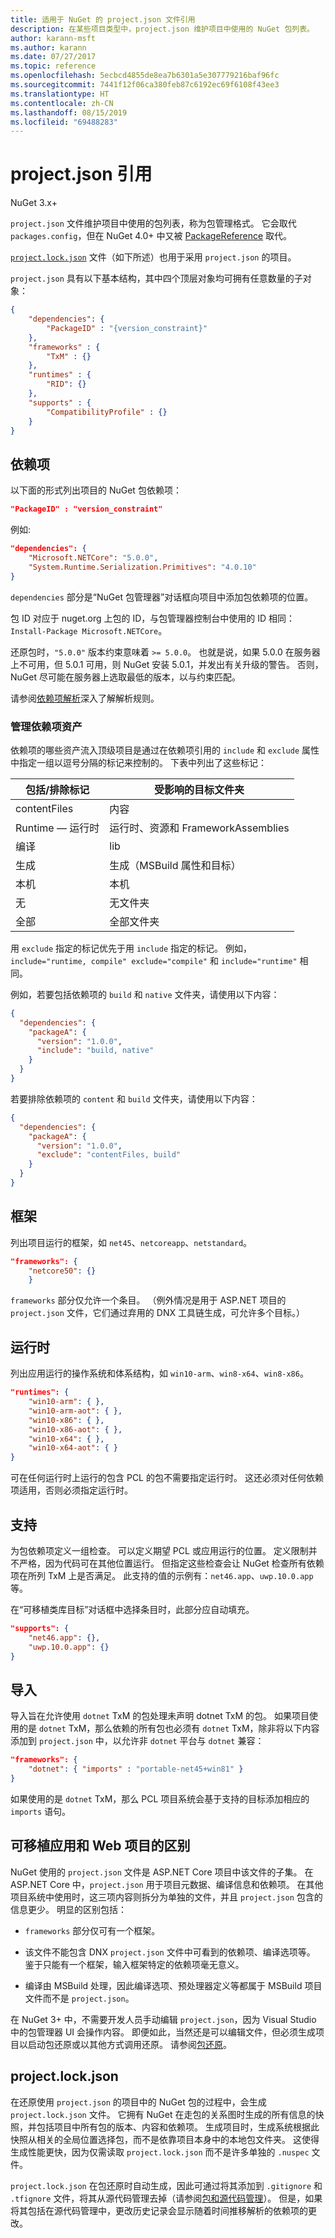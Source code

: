 ```yaml
---
title: 适用于 NuGet 的 project.json 文件引用
description: 在某些项目类型中，project.json 维护项目中使用的 NuGet 包列表。
author: karann-msft
ms.author: karann
ms.date: 07/27/2017
ms.topic: reference
ms.openlocfilehash: 5ecbcd4855de8ea7b6301a5e307779216baf96fc
ms.sourcegitcommit: 7441f12f06ca380feb87c6192ec69f6108f43ee3
ms.translationtype: HT
ms.contentlocale: zh-CN
ms.lasthandoff: 08/15/2019
ms.locfileid: "69488283"
---
```

# <a name="projectjson-reference"></a>project.json 引用

NuGet 3.x+ 

`project.json` 文件维护项目中使用的包列表，称为包管理格式。 它会取代 `packages.config`，但在 NuGet 4.0+ 中又被 [PackageReference](../consume-packages/package-references-in-project-files.md) 取代。

[`project.lock.json`](#projectlockjson) 文件（如下所述）也用于采用 `project.json` 的项目。

`project.json` 具有以下基本结构，其中四个顶层对象均可拥有任意数量的子对象：

```json
{
    "dependencies": {
        "PackageID" : "{version_constraint}"
    },
    "frameworks" : {
        "TxM" : {}
    },
    "runtimes" : {
        "RID": {}
    },
    "supports" : {
        "CompatibilityProfile" : {}
    }
}
```

## <a name="dependencies"></a>依赖项

以下面的形式列出项目的 NuGet 包依赖项：

```json
"PackageID" : "version_constraint"
```

例如:

```json
"dependencies": {
    "Microsoft.NETCore": "5.0.0",
    "System.Runtime.Serialization.Primitives": "4.0.10"
}
```

`dependencies` 部分是“NuGet 包管理器”对话框向项目中添加包依赖项的位置。

包 ID 对应于 nuget.org 上包的 ID，与包管理器控制台中使用的 ID 相同：`Install-Package Microsoft.NETCore`。

还原包时，`"5.0.0"` 版本约束意味着 `>= 5.0.0`。 也就是说，如果 5.0.0 在服务器上不可用，但 5.0.1 可用，则 NuGet 安装 5.0.1，并发出有关升级的警告。 否则，NuGet 尽可能在服务器上选取最低的版本，以与约束匹配。

请参阅[依赖项解析](../concepts/dependency-resolution.md)深入了解解析规则。

### <a name="managing-dependency-assets"></a>管理依赖项资产

依赖项的哪些资产流入顶级项目是通过在依赖项引用的 `include` 和 `exclude` 属性中指定一组以逗号分隔的标记来控制的。 下表中列出了这些标记：

| 包括/排除标记 | 受影响的目标文件夹 |
| --- | --- |
| contentFiles | 内容  |
| Runtime — 运行时 | 运行时、资源和 FrameworkAssemblies  |
| 编译 | lib |
| 生成 | 生成（MSBuild 属性和目标） |
| 本机 | 本机 |
| 无 | 无文件夹 |
| 全部 | 全部文件夹 |

用 `exclude` 指定的标记优先于用 `include` 指定的标记。 例如，`include="runtime, compile" exclude="compile"` 和 `include="runtime"` 相同。

例如，若要包括依赖项的 `build` 和 `native` 文件夹，请使用以下内容：

```json
{
  "dependencies": {
    "packageA": {
      "version": "1.0.0",
      "include": "build, native"
    }
  }
}
```

若要排除依赖项的 `content` 和 `build` 文件夹，请使用以下内容：

```json
{
  "dependencies": {
    "packageA": {
      "version": "1.0.0",
      "exclude": "contentFiles, build"
    }
  }
}
```

## <a name="frameworks"></a>框架

列出项目运行的框架，如 `net45`、`netcoreapp`、`netstandard`。

```json
"frameworks": {
    "netcore50": {}
    }
 ```

`frameworks` 部分仅允许一个条目。 （例外情况是用于 ASP.NET 项目的 `project.json` 文件，它们通过弃用的 DNX 工具链生成，可允许多个目标。）

## <a name="runtimes"></a>运行时

列出应用运行的操作系统和体系结构，如 `win10-arm`、`win8-x64`、`win8-x86`。

```json
"runtimes": {
    "win10-arm": { },
    "win10-arm-aot": { },
    "win10-x86": { },
    "win10-x86-aot": { },
    "win10-x64": { },
    "win10-x64-aot": { }
}
```

可在任何运行时上运行的包含 PCL 的包不需要指定运行时。 这还必须对任何依赖项适用，否则必须指定运行时。


## <a name="supports"></a>支持

为包依赖项定义一组检查。 可以定义期望 PCL 或应用运行的位置。 定义限制并不严格，因为代码可在其他位置运行。 但指定这些检查会让 NuGet 检查所有依赖项在所列 TxM 上是否满足。 此支持的值的示例有：`net46.app`、`uwp.10.0.app` 等。

在“可移植类库目标”对话框中选择条目时，此部分应自动填充。

```json
"supports": {
    "net46.app": {},
    "uwp.10.0.app": {}
}
```

## <a name="imports"></a>导入

导入旨在允许使用 `dotnet` TxM 的包处理未声明 dotnet TxM 的包。 如果项目使用的是 `dotnet` TxM，那么依赖的所有包也必须有 `dotnet` TxM，除非将以下内容添加到 `project.json` 中，以允许非 `dotnet` 平台与 `dotnet` 兼容：

```json
"frameworks": {
    "dotnet": { "imports" : "portable-net45+win81" }
}
```

如果使用的是 `dotnet` TxM，那么 PCL 项目系统会基于支持的目标添加相应的 `imports` 语句。

## <a name="differences-from-portable-apps-and-web-projects"></a>可移植应用和 Web 项目的区别

NuGet 使用的 `project.json` 文件是 ASP.NET Core 项目中该文件的子集。 在 ASP.NET Core 中，`project.json` 用于项目元数据、编译信息和依赖项。 在其他项目系统中使用时，这三项内容则拆分为单独的文件，并且 `project.json` 包含的信息更少。 明显的区别包括：

- `frameworks` 部分仅可有一个框架。

- 该文件不能包含 DNX `project.json` 文件中可看到的依赖项、编译选项等。 鉴于只能有一个框架，输入框架特定的依赖项毫无意义。

- 编译由 MSBuild 处理，因此编译选项、预处理器定义等都属于 MSBuild 项目文件而不是 `project.json`。

在 NuGet 3+ 中，不需要开发人员手动编辑 `project.json`，因为 Visual Studio 中的包管理器 UI 会操作内容。 即便如此，当然还是可以编辑文件，但必须生成项目以启动包还原或以其他方式调用还原。 请参阅[包还原](../consume-packages/package-restore.md)。


## <a name="projectlockjson"></a>project.lock.json

在还原使用 `project.json` 的项目中的 NuGet 包的过程中，会生成 `project.lock.json` 文件。 它拥有 NuGet 在走包的关系图时生成的所有信息的快照，并包括项目中所有包的版本、内容和依赖项。 生成项目时，生成系统根据此快照从相关的全局位置选择包，而不是依靠项目本身中的本地包文件夹。 这使得生成性能更快，因为仅需读取 `project.lock.json` 而不是许多单独的 `.nuspec` 文件。

`project.lock.json` 在包还原时自动生成，因此可通过将其添加到 `.gitignore` 和 `.tfignore` 文件，将其从源代码管理去掉（请参阅[包和源代码管理](../consume-packages/packages-and-source-control.md)）。 但是，如果将其包括在源代码管理中，更改历史记录会显示随着时间推移解析的依赖项的更改。
